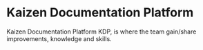 # Kaizen Documentation Platform

Kaizen Documentation Platform KDP, is where the team gain/share improvements, knowledge and skills.
